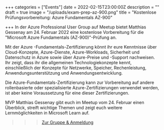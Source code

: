 +++
categories = ["Events"]
date = 2022-02-15T23:00:00Z
description = ""
draft = true
image = "/uploads/exam-prep-az-900.png"
title = "Kostenlose Prüfungsvorbereitung: Azure Fundamentals AZ-900"

+++
In der Azure Professional User Group auf Meetup bietet Matthias Gessenay am 24. Februar 2022 eine kostenlose Vorbereitung für die "Microsoft Azure Fundamentals (AZ-900)"-Prüfung an. 

Mit der Azure -Fundamentals-Zertifizierung könnt ihr eure Kenntnisse über Cloud-Konzepte, Azure-Dienste, Azure-Workloads, Sicherheit und Datenschutz in Azure sowie über Azure-Preise und -Support nachweisen. Ihr zeigt, dass ihr die allgemeinen Technologiekonzepte kennt, einschließlich der Konzepte für Netzwerke, Speicher, Rechenleistung, Anwendungsunterstützung und Anwendungsentwicklung.

Die Azure-Fundamentals-Zertifizierung kann zur Vorbereitung auf andere rollenbasierte oder spezialisierte Azure-Zertifizierungen verwendet werden, ist aber keine Voraussetzung für eine dieser Zertifizierungen.

MVP Matthias Gessenay gibt euch im Meetup vom 24. Februar einen Überblick, streift wichtige Themen und zeigt euch weitere Lernmöglichkeiten in Microsoft Learn auf.

>>> [Zur Gruppe & Anmeldung](https://www.meetup.com/de-DE/Azure-Professional-Workgroup/events/283344557/ "Infos & Anmeldung")